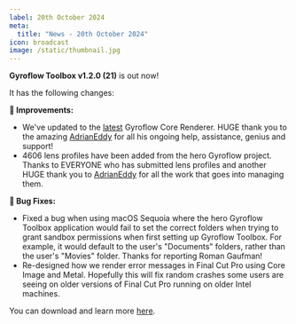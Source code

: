 ```yaml
---
label: 20th October 2024
meta:
  title: "News - 20th October 2024"
icon: broadcast
image: /static/thumbnail.jpg
---
```


**Gyroflow Toolbox v1.2.0 (21)** is out now!

It has the following changes:

**🔨 Improvements:**
- We've updated to the [latest](https://github.com/gyroflow/gyroflow/commit/cfe07140c0c922a2b188810fddc4a1638a6eb052) Gyroflow Core Renderer. HUGE thank you to the amazing [AdrianEddy](https://github.com/AdrianEddy) for all his ongoing help, assistance, genius and support!
- 4606 lens profiles have been added from the hero Gyroflow project. Thanks to EVERYONE who has submitted lens profiles and another HUGE thank you to [AdrianEddy](https://github.com/AdrianEddy) for all the work that goes into managing them.

**🐞 Bug Fixes:**
- Fixed a bug when using macOS Sequoia where the hero Gyroflow Toolbox application would fail to set the correct folders when trying to grant sandbox permissions when first setting up Gyroflow Toolbox. For example, it would default to the user's "Documents" folders, rather than the user's "Movies" folder. Thanks for reporting Roman Gaufman!
- Re-designed how we render error messages in Final Cut Pro using Core Image and Metal. Hopefully this will fix random crashes some users are seeing on older versions of Final Cut Pro running on older Intel machines.

You can download and learn more [here](https://gyroflowtoolbox.fcp.cafe).